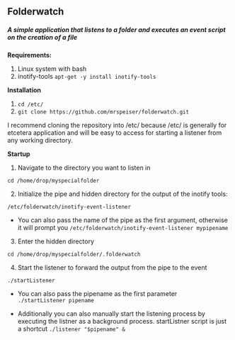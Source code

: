## Folderwatch
##### A simple application that listens to a folder and executes an event script on the creation of a file

**Requirements:**
1. Linux system with bash
2. inotify-tools
```apt-get -y install inotify-tools```

**Installation**
1. ```cd /etc/```
2. ```git clone https://github.com/mrspeiser/folderwatch.git```

I recommend cloning the repository into /etc/ because /etc/ is generally for etcetera application and will be easy to access for starting a listener from any working directory.

**Startup**

1. Navigate to the directory you want to listen in

  ```cd /home/drop/myspecialfolder```

2. Initialize the pipe and hidden directory for the output of the inotify tools:
  
```/etc/folderwatch/inotify-event-listener```
   - You can also pass the name of the pipe as the first argument, otherwise it will prompt you 
```/etc/folderwatch/inotify-event-listener mypipename```

3. Enter the hidden directory 
  
```cd /home/drop/myspecialfolder/.folderwatch```

4. Start the listener to forward the output from the pipe to the event
  
```./startListener```
  
   - You can also pass the pipename as the first parameter  
```./startListener pipename```
  
   - Additionally you can also manually start the listening process by executing the listner as a background process. startListner script is just a shortcut 
```./listener "$pipename" &```


